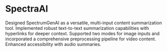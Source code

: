 # SpectraAI
Designed SpectrumGenAI as a versatile, multi-input content summarization tool. Implemented robust text-to-text summarization capabilities with hyperlinks for deeper context. Supported two modes for image inputs and incorporated a comprehensive preprocessing pipeline for video content. Enhanced accessibility with audio summaries.
